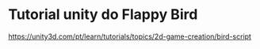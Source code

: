 # Tutorial unity do Flappy Bird
https://unity3d.com/pt/learn/tutorials/topics/2d-game-creation/bird-script
